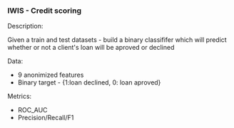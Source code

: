 ### IWIS - Credit scoring

Description:

Given a train and test datasets - build a binary classififer which will predict whether or not a client's loan will be aproved or declined

Data:

 - 9 anonimized features
 - Binary target - {1:loan declined, 0: loan aproved}

Metrics:

 - ROC_AUC
 - Precision/Recall/F1 

